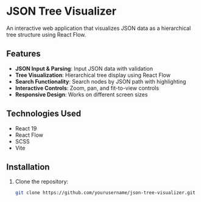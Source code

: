 # JSON Tree Visualizer

An interactive web application that visualizes JSON data as a hierarchical tree structure using React Flow.

## Features

- **JSON Input & Parsing**: Input JSON data with validation
- **Tree Visualization**: Hierarchical tree display using React Flow
- **Search Functionality**: Search nodes by JSON path with highlighting
- **Interactive Controls**: Zoom, pan, and fit-to-view controls
- **Responsive Design**: Works on different screen sizes

## Technologies Used

- React 19
- React Flow
- SCSS
- Vite

## Installation

1. Clone the repository:
   ```bash
   git clone https://github.com/yourusername/json-tree-visualizer.git